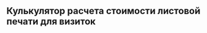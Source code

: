 ## Кулькулятор расчета стоимости листовой печати для визиток
<div id="integratedCalculator"></div>
<script>window.pxp.frontend = null</script>
<script src="//demo.pixlpark.ru/api/calc/externalCalc"></script>
<script>
  var container = document.getElementById("integratedCalculator");
  var params = { 
		materialType: "sheet-printing",
		material: '1005705',
	};
  var integrated = new PxpCalcManager(container, params);
</script>